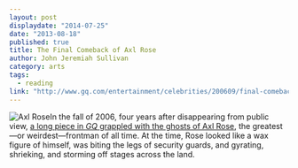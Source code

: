 ```yaml
---
layout: post
displaydate: "2014-07-25"
date: "2013-08-18"
published: true
title: The Final Comeback of Axl Rose
author: John Jeremiah Sullivan
category: arts
tags:
  - reading
link: "http://www.gq.com/entertainment/celebrities/200609/final-comeback-axl-rose"
---
```


![Axl Rose](http://sethmnookin.com/wp-content/uploads/2013/08/Screen-Shot-2013-08-16-at-3.29.06-PM.png)In the fall of 2006, four years after disappearing from public view, [a long piece in _GQ_ grappled with the ghosts of Axl Rose](http://www.gq.com/entertainment/celebrities/200609/final-comeback-axl-rose?printable=true), the greatest—or weirdest—frontman of all time. At the time, Rose looked like a wax figure of himself, was biting the legs of security guards, and gyrating, shrieking, and storming off stages across the land.
